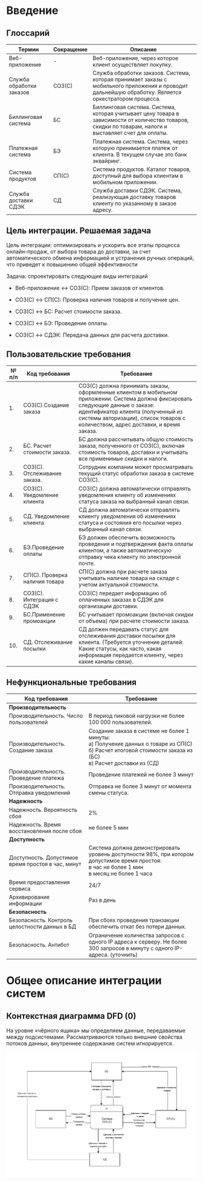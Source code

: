 # Введение
## Глоссарий

| Термин | Сокращение | Описание |
|---|---|---|
| Веб-приложение | - | Веб-приложение, через которое клиент осуществляет покупку. |
| Служба обработки заказов | СОЗ(С) | Служба обработки заказов. Система, которая принимает заказы с мобильного приложения и проводит дальнейшую обработку. Является оркестратором процесса. |
| Биллинговая система | БС | Биллинговая система. Система, которая учитывает цену товара в зависимости от количество товаров, скидки по товарам, налоги и выставляет счет для оплаты. |
| Платежная система | БЭ | Платежная система. Система, через которую принимается платеж от клиента. В текущем случае это банк эквайринг. |
| Система продуктов | СП(С) | Система продуктов. Каталог товаров, доступный для выбора клиентам в мобильном приложении. |
| Служба доставки СДЭК | СД | Служба доставки СДЭК. Система, реализующая доставку товаров клиенту по указанному в заказе адресу. |

##  Цель интеграции. Решаемая задача

Цель интеграции: оптимизировать и ускорить все этапы процесса онлайн-продаж, от выбора товара до доставки, за счет автоматического обмена информацией и устранения ручных операций, что приведет к повышению общей эффективности

Задача: спроектировать следующие виды интеграций

* Веб-приложение ↔ СОЗ(С): Прием заказов от клиентов.

* СОЗ(С) ↔ СП(С): Проверка наличия товаров и получение цен.

* СОЗ(С) ↔ БС: Расчет стоимости заказа.

* СОЗ(С) ↔ БЭ: Проведение оплаты.

* СОЗ(С) ↔ СДЭК: Передача данных для расчета доставки.


## Пользовательские требования

| № п/п | Код требования | Требование                                                                                                                                                                                                                                                                                                                    |
|-------|----------------|--------------------------------------------------------------------------------------------------------------------------------------------------------------------------------------------------------------------------------------------------------------------------------------------------------------------------------|
| 1.    | СОЗ(С).Создание заказа | СОЗ(С) должна принимать заказы, оформленные клиентом в мобильном приложении. Система должна фиксировать следующие данные о заказе: идентификатор клиента (полученный из системы авторизации), список товаров с количеством, адрес доставки, и время заказа.                                                     |
| 2.    | БС. Расчет стоимости заказа. | БС должна рассчитывать общую стоимость заказа, полученного от СОЗ(С), включая стоимость товаров, доставки и учитывать все применимые скидки и налоги.                                                                                                                                                            |
| 3.    | СОЗ(С). Отслеживание заказа. | Сотрудник компании может просматривать текущий статус обработки заказа в системе СОЗ(С).                                                                                                                                                                                                                            |
| 4.    | СОЗ(С). Уведомление клиента | СОЗ(С) должна автоматически отправлять уведомления клиенту об изменениях статуса заказа на выбранный канал связи.                                                                                                                                                                                                   |
| 5.    | СД. Уведомление клиента  | СД должна автоматически отправлять клиенту уведомления об изменениях статуса и состояния его посылки через выбранный канал связи.                                                                                                                                                                                        |
| 6.    | БЭ.Проведение оплаты      | БЭ должен обеспечить возможность проведения и подтверждения факта оплаты клиентом, а также автоматическую отправку чека клиенту по электронной почте.                                                                                                                                                             |
| 7.    | СП(С). Проверка наличия товара | СП(С) должна при расчете заказа учитывать наличие товара на складе с учетом актуальной стоимости.                                                                                                                                                                                                                   |
| 8.    | СОЗ(С). Интеграция с СДЭК   | СОЗ(С) передает информацию об оплаченных заказах в СДЭК для организации доставки.                                                                                                                                                                                                                              |
| 9.    | БС.Применение промоакции     | БС учитывает промоакции (включая скидки от объема) при расчете стоимости заказа.                                                                                                                                                                                                                                 |
| 10.   | СД. Отслеживание посылки  | СД должен передавать статус для отслеживания доставки посылки для клиента. (Требуется уточнение деталей:  Какие статусы, как часто, какая информация передается клиенту, через какие каналы связи).                                                                                                        |


## Нефункциональные требования 
| Код требования | Требование                                                                                                                                                               |
|-----------------|--------------------------------------------------------------------------------------------------------------------------------------------------------------------------|
| **Производительность** |                                                                                                                                                                          |
| Производительность. Число пользователей | В период пиковой нагрузки не более 100 000 пользователей.                                                                                                                |
| Производительность. Создание заказа  | Создание заказа в системе не более 1 минуты: <br> а) Получение данных о товаре из СП(С) <br> б) Расчет итоговой стоимости заказа из (БС) <br> в) Расчет доставки из (СД) |
| Производительность. Проведение платежа | Проведение платежей не более 3 минут                                                                                                                                     |
| Производительность. Отправка уведомлений | Отправка не более 3 минут от момента смены статуса.                                                                                                                      |
| **Надежность**     |                                                                                                                                                                          |
| Надежность. Вероятность сбоя          | 2%                                                                                                                                                                       |
| Надежность. Время восстановления после сбоя | не более 5 мин                                                                                                                                                           |
| **Доступность**    |                                                                                                                                                                          |
| Доступность. Допустимое время простоя в час, минут | Система должна демонстрировать уровень доступности 98%, при котором допустимое время простоя: <br> в час не более 1 мин <br> в месяц не более 1 часа                     |
| Время предоставления сервиса    | 24/7                                                                                                                                                                     |
| Архивирование информации   | Раз в день                                                                                                                                                               |
| **Безопасность**   |                                                                                                                                                                          |
| Безопасность. Контроль целостности данных в БД | При сбоях проведения транзакции обеспечить откат без потери данных.                                                                                                      |
| Безопасность. Антибот   | Ограничение количества запросов с одного IP адреса к серверу. Не более 300 запросов в минуту с одного IP-адреса. (уточнить)                                              |

# Общее описание интеграции систем

## Контекстная диаграмма DFD (0)
На уровне «чёрного ящика» мы определяем данные, передаваемые между подсистемами. Рассматриваются только внешние свойства потоков данных, внутреннее содержание систем игнорируется.

![Контекстная диаграмма DFD (0).png](%D0%9A%D0%BE%D0%BD%D1%82%D0%B5%D0%BA%D1%81%D1%82%D0%BD%D0%B0%D1%8F%20%D0%B4%D0%B8%D0%B0%D0%B3%D1%80%D0%B0%D0%BC%D0%BC%D0%B0%20DFD%20%280%29.png)